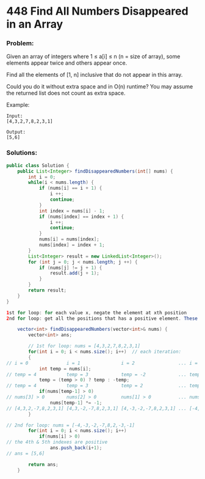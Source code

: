 # 448 Find All Numbers Disappeared in an Array

### Problem:

Given an array of integers where 1 ≤ a\[i\] ≤ n \(n = size of array\), some elements appear twice and others appear once.

Find all the elements of \[1, n\] inclusive that do not appear in this array.

Could you do it without extra space and in O\(n\) runtime? You may assume the returned list does not count as extra space.

Example:

```
Input:
[4,3,2,7,8,2,3,1]

Output:
[5,6]
```

### Solutions:

```java
public class Solution {
    public List<Integer> findDisappearedNumbers(int[] nums) {
        int i = 0;
        while(i < nums.length) {
            if (nums[i] == i + 1) {
                i ++;
                continue;
            }
            int index = nums[i] - 1;
            if (nums[index] == index + 1) {
                i ++;
                continue;
            }
            nums[i] = nums[index];
            nums[index] = index + 1;
        }
        List<Integer> result = new LinkedList<Integer>();
        for (int j = 0; j < nums.length; j ++) {
            if (nums[j] != j + 1) {
                result.add(j + 1);
            }
        }
        return result;
    }
}
```

```java
1st for loop: for each value x, negate the element at xth position
2nd for loop: get all the positions that has a positive element. These are the missing values to return.

    vector<int> findDisappearedNumbers(vector<int>& nums) {
        vector<int> ans;

        // 1st for loop: nums = [4,3,2,7,8,2,3,1]
        for(int i = 0; i < nums.size(); i++)  // each iteration:
        {                                    
// i = 0              i = 1               i = 2                ... i = 7
            int temp = nums[i];               
// temp = 4           temp = 3            temp = -2            ... temp = -1
            temp = (temp > 0) ? temp : -temp; 
// temp = 4           temp = 3            temp = 2             ... temp = 1
            if(nums[temp-1] > 0)              
// nums[3] > 0        nums[2] > 0         nums[1] > 0          ... nums[0] > 0
                nums[temp-1] *= -1;           
// [4,3,2,-7,8,2,3,1] [4,3,-2,-7,8,2,3,1] [4,-3,-2,-7,8,2,3,1] ... [-4,-3,-2,-7,8,2,-3,-1]
        } 

// 2nd for loop: nums = [-4,-3,-2,-7,8,2,-3,-1]
        for(int i = 0; i < nums.size(); i++)
            if(nums[i] > 0)         
// the 4th & 5th indexes are positive
                ans.push_back(i+1); 
// ans = [5,6]

        return ans;
    }
```



